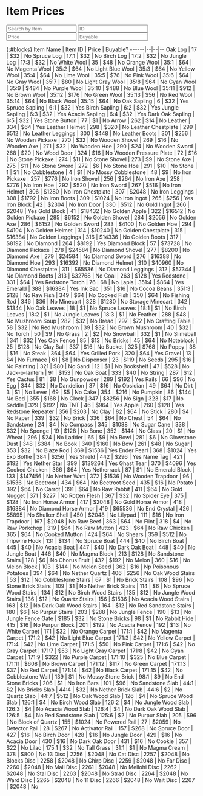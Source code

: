# Item Prices

<link rel="stylesheet" href="assets/css/searchboxes.css">
<script src="/assets/js/searchboxes.js"></script>
<script src="https://ajax.googleapis.com/ajax/libs/jquery/2.1.1/jquery.min.js"></script>

<input type="text" id="findblocks" onkeyup="searchTable(0, 'findblocks')" placeholder="Search by Item">
<input type="text" id="findids" onkeyup="searchTable(1, 'findids')" placeholder="ID">
<input type="text" id="findprice" onkeyup="searchTable(2, 'findprice')" placeholder="Price">
<input type="text" id="findbuy" onkeyup="searchTable(3, 'findbuy')" placeholder="Buyable">

{:#blocks}
Item Name | Item ID | Price | Buyable?
------|--|--|--
Oak Log | 17 | $32 | No
Spruce Log | 17:1 | $32 | No
Birch Log | 17:2 | $32 | No
Jungle Log | 17:3 | $32 | No
White Wool | 35 | $48 | No
Orange Wool | 35:1 | $64 | No
Magenta Wool | 35:2 | $64 | No
Light Blue Wool | 35:3 | $64 | No
Yellow Wool | 35:4 | $64 | No
Lime Wool | 35:5 | $76 | No
Pink Wool | 35:6 | $64 | No
Gray Wool | 35:7 | $80 | No
Light Gray Wool | 35:8 | $64 | No
Cyan Wool | 35:9 | $484 | No
Purple Wool | 35:10 | $488 | No
Blue Wool | 35:11 | $912 | No
Brown Wool | 35:12 | $176 | No
Green Wool | 35:13 | $56 | No
Red Wool | 35:14 | $64 | No
Black Wool | 35:15 | $64 | No
Oak Sapling | 6 | $32 | Yes
Spruce Sapling | 6:1 | $32 | Yes
Birch Sapling | 6:2 | $32 | Yes
Jungle Sapling | 6:3 | $32 | Yes
Acacia Sapling | 6:4 | $32 | Yes
Dark Oak Sapling | 6:5 | $32 | Yes
Stone Button | 77 | $1 | No
Arrow | 262 | $14 | No
Leather | 334 | $64 | Yes
Leather Helmet | 298 | $320 | No
Leather Chestplate | 299 | $512 | No
Leather Leggings | 300 | $448 | No
Leather Boots | 301 | $256 | No
Wooden Pickaxe | 270 | $32 | No
Wooden Shovel | 269 | $16 | No
Wooden Axe | 271 | $32 | No
Wooden Hoe | 290 | $24 | No
Wooden Sword | 268 | $20 | No
Wood Door | 324 | $16 | No
Wooden Pressure Plate | 72 | $16 | No
Stone Pickaxe | 274 | $11 | No
Stone Shovel | 273 | $9 | No
Stone Axe | 275 | $11 | No
Stone Sword | 272 | $6 | No
Stone Hoe | 291 | $10 | No
Stone | 1 | $1 | No
Cobblestone | 4 | $1 | No
Mossy Cobblestone | 48 | $9 | No
Iron Pickaxe | 257 | $776 | No
Iron Shovel | 256 | $264 | No
Iron Axe | 258 | $776 | No
Iron Hoe | 292 | $520 | No
Iron Sword | 267 | $516 | No
Iron Helmet | 306 | $1280 | No
Iron Chestplate | 307 | $2048 | No
Iron Leggings | 308 | $1792 | No
Iron Boots | 309 | $1024 | No
Iron Ingot | 265 | $256 | Yes
Iron Block | 42 | $2304 | No
Iron Door | 330 | $512 | No
Gold Ingot | 266 | $2048 | Yes
Gold Block | 41 | $18432 | No
Golden Apple | 322 | $16512 | No
Golden Pickaxe | 285 | $6152 | No
Golden Shovel | 284 | $2056 | No
Golden Axe | 286 | $6152 | No
Golden Sword | 283 | $4100 | No
Golden Hoe | 294 | $4104 | No
Golden Helmet | 314 | $10240 | No
Golden Chestplate | 315 | $16384 | No
Golden Leggings | 316 | $14336 | No
Golden Boots | 317 | $8192 | No
Diamond | 264 | $8192 | Yes
Diamond Block | 57 | $73728 | No
Diamond Pickaxe | 278 | $24584 | No
Diamond Shovel | 277 | $8200 | No
Diamond Axe | 279 | $24584 | No
Diamond Sword | 276 | $16388 | No
Diamond Hoe | 293 | $16392 | No
Diamond Helmet | 310 | $40960 | No
Diamond Chestplate | 311 | $65536 | No
Diamond Leggings | 312 | $57344 | No
Diamond Boots | 313 | $32768 | No
Coal | 263 | $128 | Yes
Redstone | 331 | $64 | Yes
Redstone Torch | 76 | 68 | No
Lapis | 351:4 | $864 | Yes
Emerald | 388 | $16384 | Yes
Ink Sac | 351 | $16 | No
Cocoa Beans | 351:3 | $128 | No
Raw Fish | 349 | $64 | No
Cooked Fish | 350 | $64 | No
Fishing Rod | 346 | $36 | No
Minecart | 328 | $1280 | No
Storage Minecart | 342 | $1344 | No
Oak Leaves | 18 | $1 | No
Spruce Leaves | 18:1 | $1 | No
Birch Leaves | 18:2 | $1 | No
Jungle Leaves | 18:3 | $1 | No
Feather | 288 | $48 | No
Mushroom Soup | 282 | $32 | No
Bread | 297 | $72 | No
Crafting Table | 58 | $32 | No
Red Mushroom | 39 | $32 | No
Brown Mushroom | 40 | $32 | No
Torch | 50 | $9 | No
Grass | 2 | $2 | No
Snowball | 332 | $1 | No
Slimeball | 341 | $32 | Yes
Oak Fence | 85 | $13 | No
Bricks | 45 | $64 | No
Noteblock | 25 | $128 | No
Clay Ball | 337 | $16 | No
Bucket | 325 | $768 | No
Poppy | 38 | $16 | No
Steak | 364 | $64 | Yes
Grilled Pork | 320 | $64 | Yes
Gravel | 13 | $4 | No
Furnace | 61 | $8 | No
Dispenser | 23 | $119 | No
Seeds | 295 | $16 | No
Painting | 321 | $80 | No
Sand | 12 | $1 | No
Bookshelf | 47 | $528 | No
Jack-o-lantern | 91 | $153 | No
Oak Boat | 333 | $40 | No
String | 287 | $12 | Yes
Cactus | 81 | $8 | No
Gunpowder | 289 | $192 | Yes
Rails | 66 | $96 | No
Egg | 344 | $32 | No
Dandelion | 37 | $16 | No
Obsidian | 49 | $64 | No
Dirt | 3 | $1 | No
Lever | 69 | $5 | No
Cake | 354 | $216 | No
Pumpkin | 86 | $144 | No
Bed | 355 | $168 | No
Clock | 347 | $8256 | No
Sign | 323 | $17 | No
Saddle | 329 | $192 | No
TNT | 46 | $964 | Yes
Apple | 260 | $128 | Yes
Redstone Repeater | 356 | $203 | No
Clay | 82 | $64 | No
Stick | 280 | $4 | No
Paper | 339 | $32 | No
Brick | 336 | $64 | No
Chest | 54 | $64 | No
Sandstone | 24 | $4 | No
Compass | 345 | $1088 | No
Sugar Cane | 338 | $32 | No
Sponge | 19 | $128 | No
Bone | 352 | $144 | No
Glass | 20 | $1 | No
Wheat | 296 | $24 | No
Ladder | 65 | $9 | No
Bowl | 281 | $6 | No
Glowstone Dust | 348 | $384 | No
Book | 340 | $160 | No
Bow | 261 | $48 | No
Sugar | 353 | $32 | No
Blaze Rod | 369 | $1536 | Yes
Ender Pearl | 368 | $1024 | Yes
Exp Bottle | 384 | $256 | Yes
Shield | 442 | $296 | Yes
Name Tag | 421 | $192 | Yes
Nether Star | 399 | $139264 | Yes
Ghast Tear | 370 | $4096 | Yes
Cooked Chicken | 366 | $64 | Yes
Netherrack | 87 | $1 | No
Emerald Block | 133 | $147456 | No
Nether Wart | 372 | $1536 | No
Wooden Trapdoor | 96 | $1536 | No
Beetroot | 434 | $64 | No
Beetroot Seed | 435 | $16 | No
Potato | 392 | $64 | No
Carrot | 391 | $64 | No
Raw Rabbit | 411 | $64 | No
Gold Nugget | 371 | $227 | No
Rotten Flesh | 367 | $32 | No
Spider Eye | 375 | $128 | No
Iron Horse Armor | 417 | $2048 | No
Gold Horse Armor | 418 | $16384 | No
Diamond Horse Armor | 419 | $65536 | No
End Crystal | 426 | $5895 | No
Shulker Shell | 450 | $2048 | No
Lilypad | 111 | $16 | No
Iron Trapdoor | 167 | $2048 | No
Raw Beef | 363 | $64 | No
Flint | 318 | $4 | No
Raw Porkchop | 319 | $64 | No
Raw Mutton | 423 | $64 | No
Raw Chicken | 365 | $64 | No
Cooked Mutton | 424 | $64 | No
Shears | 359 | $512 | No
Tripwire Hook | 131 | $134 | No
Spruce Boat | 444 | $40 | No
Birch Boat | 445 | $40 | No
Acacia Boat | 447 | $40 | No
Dark Oak Boat | 448 | $40 | No
Jungle Boat | 446 | $40 | No
Magma Block | 213 | $128 | No
Sandstone Stairs | 128 | $6 | No
Chorus Fruit | 432 | $192 | No
Melon | 360 | $16 | No
Melon Block | 103 | $144 | No
Melon Seed | 362 | $16 | Np
Poisonous Potatoes | 394 | $64 | No
Nether Quartz | 406 | $256 | No
Oak Wood Stairs | 53 | $12 | No
Cobblestone Stairs | 67 | $1 | No
Brick Stairs | 108 | $96 | No
Stone Brick Stairs | 109 | $1 | No
Nether Brick Stairs | 114 | $6 | No
Spruce Wood Stairs | 134 | $12 | No
Birch Wood Stairs | 135 | $12 | No
Jungle Wood Stairs | 136 | $12 | No
Quartz Stairs | 156 | $1536 | No
Acacia Wood Stairs | 163 | $12 | No
Dark Oak Wood Stairs | 164 | $12 | No
Red Sandstone Stairs | 180 | $6 | No
Purpur Stairs | 203 | $288 | No
Jungle Fence | 190 | $13 | No
Jungle Fence Gate | $185 | $32 | No
Stone Bricks | 98 | $1 | No
Rabbit Hide | 415 | $16 | No
Purpur Block | 201 | $192 | No
Acacia Fence | 192 | $13 | No
White Carpet | 171 | $32 | No
Orange Carpet | 171:1 | $42 | No
Magenta Carpet | 171:2 | $42 | No
Light Blue Carpet | 171:3 | $42 | No
Yellow Carpet | 171:4 | $42 | No
Lime Carpet | 171:5 | $50 | No
Pink Carpet | 171:6 | $42 | No
Gray Carpet | 171:7 | $53 | No
Light Gray Carpet | 171:8 | $42 | No
Cyan Carpet | 171:9 | $322 | No
Purple Carpet | 171:10 | $325 | No
Blue Carpet | 171:11 | $608 | No
Brown Carpet | 171:12 | $117 | No
Green Carpet | 171:13 | $37 | No
Red Carpet | 171:14 | $42 | No
Black Carpet | 171:15 | $42 | No
Cobblestone Wall | 139 | $1 | No
Mossy Stone Brick | 98:1 | $9 | No
End Stone Bricks | 206 | $1 | No
Iron Bars | 101 | $96 | No
Sandstone Slab | 44:1 | $2 | No
Bricks Slab | 44:4 | $32 | No
Nether Brick Slab | 44:6 | $2 | No
Quartz Slab | 44:7 | $512 | No
Oak Wood Slab | 126 | $4 | No
Spruce Wood Slab | 126:1 | $4 | No
Birch Wood Slab | 126:2 | $4 | No
Jungle Wood Slab | 126:3 | $4 | No
Acacia Wood Slab | 126:4 | $4 | No
Dark Oak Wood Slab | 126:5 | $4 | No
Red Sandstone Slab | 125:6 | $2 | No
Purpur Slab | 205 | $96 | No
Block of Quartz | 155 | $1024 | No
Powered Rail | 27 | $2059 | No
Detector Rail | 28 | $267 | No
Activator Rail | 157 | $268 | No
Spruce Door | 427 | $16 | No
Birch Door | 428 | $16 | No
Jungle Door | 429 | $16 | No
Acacia Door | 430 | $16 | No
Dark Oak Door | 431 | $16 | No
Cookie | 357 | $22 | No
Lilac | 175:1 | $32 | No
Tall Grass | 31:1 | $1 | No
Magma Cream | 378 | $800 | No
13 Disc | 2256 | $2048 | No
Cat Disc | 2257 | $2048 | No
Blocks Disc | 2258 | $2048 | No
Chirp Disc | 2259 | $2048 | No
Far Disc | 2260 | $2048 | No
Mall Disc | 2261 | $2048 | No
Mellohi Disc | 2262 | $2048 | No
Stal Disc | 2263 | $2048 | No
Strad Disc | 2264 | $2048 | No
Ward Disc | 2265 | $2048 | No
11 Disc | 2266 | $2048 | No
Wait Disc | 2267 | $2048 | No

<script src="/assets/js/sorttable.js"></script>
